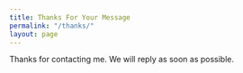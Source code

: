 ```yaml
---
title: Thanks For Your Message
permalink: "/thanks/"
layout: page
---
```


Thanks for contacting me. We will reply as soon as possible.